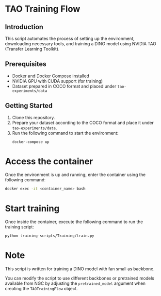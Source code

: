 # TAO Training Flow

## Introduction
This script automates the process of setting up the environment, downloading necessary tools, and training a DINO model using NVIDIA TAO (Transfer Learning Toolkit). 

## Prerequisites
- Docker and Docker Compose installed
- NVIDIA GPU with CUDA support (for training)
- Dataset prepared in COCO format and placed under `tao-experiments/data`

## Getting Started
1. Clone this repository.
2. Prepare your dataset according to the COCO format and place it under `tao-experiments/data`.
3. Run the following command to start the environment:
   ```bash
   docker-compose up

# Access the container
Once the environment is up and running, enter the container using the following command:

   ```bash
   docker exec -it <container_name> bash
   ```
# Start training
Once inside the container, execute the following command to run the training script:

```bash
python training-scripts/Training/train.py
```

# Note

This script is written for training a DINO model with fan small as backbone.

You can modify the script to use different backbones or pretrained models available from NGC by adjusting the `pretrained_model` argument when creating the `TAOTrainingFlow` object.
